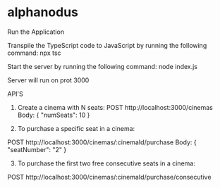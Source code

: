 # alphanodus

Run the Application

Transpile the TypeScript code to JavaScript by running the following command:
npx tsc

Start the server by running the following command:
node index.js

Server will run on prot 3000

API'S

1. Create a cinema with N seats:
POST http://localhost:3000/cinemas
Body: { "numSeats": 10 }

2. To purchase a specific seat in a cinema:

POST http://localhost:3000/cinemas/:cinemaId/purchase
Body: { "seatNumber": "2" }

3. To purchase the first two free consecutive seats in a cinema:

POST http://localhost:3000/cinemas/:cinemaId/purchase/consecutive


